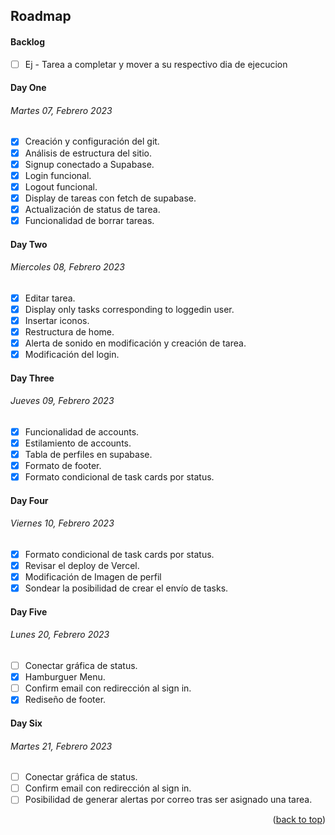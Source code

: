 ## Roadmap

#### Backlog

- [ ] Ej - Tarea a completar y mover a su respectivo dia de ejecucion

#### Day One
###### Martes 07, Febrero 2023
- [x] Creación y configuración del git.
- [x] Análisis de estructura del sitio.
- [x] Signup conectado a Supabase.
- [x] Login funcional.
- [x] Logout funcional.
- [x] Display de tareas con fetch de supabase.
- [x] Actualización de status de tarea.
- [x] Funcionalidad de borrar tareas.

#### Day Two
###### Miercoles 08, Febrero 2023
- [x] Editar tarea.
- [x] Display only tasks corresponding to loggedin user.
- [x] Insertar iconos.
- [x] Restructura de home.
- [x] Alerta de sonido en modificación y creación de tarea.
- [x] Modificación del login.

#### Day Three
###### Jueves 09, Febrero 2023
- [x] Funcionalidad de accounts.
- [x] Estilamiento de accounts.
- [x] Tabla de perfiles en supabase.
- [x] Formato de footer.
- [x] Formato condicional de task cards por status.

#### Day Four
###### Viernes 10, Febrero 2023
- [x] Formato condicional de task cards por status.
- [x] Revisar el deploy de Vercel.
- [x] Modificación de Imagen de perfil
- [x] Sondear la posibilidad de crear el envío de tasks.

#### Day Five
###### Lunes 20, Febrero 2023
- [ ] Conectar gráfica de status.
- [x] Hamburguer Menu.
- [ ] Confirm email con redirección al sign in.
- [x] Rediseño de footer.

#### Day Six
###### Martes 21, Febrero 2023
- [ ] Conectar gráfica de status.
- [ ] Confirm email con redirección al sign in.
- [ ] Posibilidad de generar alertas por correo tras ser asignado una tarea.

<p align="right">(<a href="#readme-top">back to top</a>)</p>
